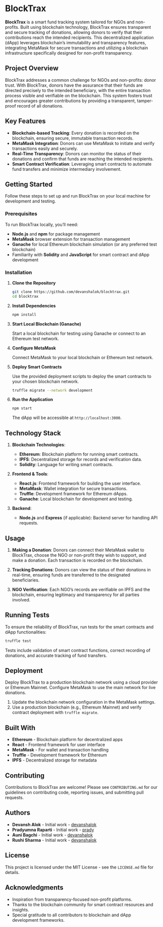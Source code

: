 # BlockTrax

**BlockTrax** is a smart fund tracking system tailored for NGOs and non-profits. Built using blockchain technology, BlockTrax ensures transparent and secure tracking of donations, allowing donors to verify that their contributions reach the intended recipients. This decentralized application (dApp) leverages blockchain’s immutability and transparency features, integrating MetaMask for secure transactions and utilizing a blockchain infrastructure specifically designed for non-profit transparency.

## Project Overview

BlockTrax addresses a common challenge for NGOs and non-profits: donor trust. With BlockTrax, donors have the assurance that their funds are directed precisely to the intended beneficiary, with the entire transaction process visible and verifiable on the blockchain. This system fosters trust and encourages greater contributions by providing a transparent, tamper-proof record of all donations.

## Key Features

- **Blockchain-based Tracking**: Every donation is recorded on the blockchain, ensuring secure, immutable transaction records.
- **MetaMask Integration**: Donors can use MetaMask to initiate and verify transactions easily and securely.
- **Real-Time Transparency**: Donors can monitor the status of their donations and confirm that funds are reaching the intended recipients.
- **Smart Contract Verification**: Leveraging smart contracts to automate fund transfers and minimize intermediary involvement.

## Getting Started

Follow these steps to set up and run BlockTrax on your local machine for development and testing.

### Prerequisites

To run BlockTrax locally, you’ll need:

- **Node.js** and **npm** for package management
- **MetaMask** browser extension for transaction management
- **Ganache** for local Ethereum blockchain simulation (or any preferred test blockchain)
- Familiarity with **Solidity** and **JavaScript** for smart contract and dApp development

### Installation

1. **Clone the Repository**

   ```bash
   git clone https://github.com/devanshalok/blocktrax.git
   cd blocktrax
   ```

2. **Install Dependencies**

   ```bash
   npm install
   ```

3. **Start Local Blockchain (Ganache)**

   Start a local blockchain for testing using Ganache or connect to an Ethereum test network.

4. **Configure MetaMask**

   Connect MetaMask to your local blockchain or Ethereum test network.

5. **Deploy Smart Contracts**

   Use the provided deployment scripts to deploy the smart contracts to your chosen blockchain network.

   ```bash
   truffle migrate --network development
   ```

6. **Run the Application**

   ```bash
   npm start
   ```

   The dApp will be accessible at `http://localhost:3000`.

## Technology Stack

1. **Blockchain Technologies**:
   - **Ethereum**: Blockchain platform for running smart contracts.
   - **IPFS**: Decentralized storage for records and verification data.
   - **Solidity**: Language for writing smart contracts.

2. **Frontend & Tools**:
   - **React.js**: Frontend framework for building the user interface.
   - **MetaMask**: Wallet integration for secure transactions.
   - **Truffle**: Development framework for Ethereum dApps.
   - **Ganache**: Local blockchain for development and testing.

3. **Backend**:
   - **Node.js** and **Express** (if applicable): Backend server for handling API requests.

## Usage

1. **Making a Donation**: Donors can connect their MetaMask wallet to BlockTrax, choose the NGO or non-profit they wish to support, and make a donation. Each transaction is recorded on the blockchain.
   
2. **Tracking Donations**: Donors can view the status of their donations in real-time, ensuring funds are transferred to the designated beneficiaries.

3. **NGO Verification**: Each NGO’s records are verifiable on IPFS and the blockchain, ensuring legitimacy and transparency for all parties involved.

## Running Tests

To ensure the reliability of BlockTrax, run tests for the smart contracts and dApp functionalities:

```bash
truffle test
```

Tests include validation of smart contract functions, correct recording of donations, and accurate tracking of fund transfers.

## Deployment

Deploy BlockTrax to a production blockchain network using a cloud provider or Ethereum Mainnet. Configure MetaMask to use the main network for live donations.

1. Update the blockchain network configuration in the MetaMask settings.
2. Use a production blockchain (e.g., Ethereum Mainnet) and verify contract deployment with `truffle migrate`.

## Built With

- **Ethereum** - Blockchain platform for decentralized apps
- **React** - Frontend framework for user interface
- **MetaMask** - For wallet and transaction handling
- **Truffle** - Development framework for Ethereum
- **IPFS** - Decentralized storage for metadata

## Contributing

Contributions to BlockTrax are welcome! Please see `CONTRIBUTING.md` for our guidelines on contributing code, reporting issues, and submitting pull requests.

## Authors

- **Devansh Alok** - Initial work - [devanshalok](https://github.com/devanshalok)
- **Pradyumna Raparti** - Initial work - [prady](https://github.com/voidprady)
- **Auni Bagchi** - Initial work - [devanshalok](https://github.com/aunib)
- **Rushi Sharma** - Initial work - [devanshalok](https://github.com/rushis)

## License

This project is licensed under the MIT License - see the `LICENSE.md` file for details.

## Acknowledgments

- Inspiration from transparency-focused non-profit platforms.
- Thanks to the blockchain community for smart contract resources and insights.
- Special gratitude to all contributors to blockchain and dApp development frameworks.
